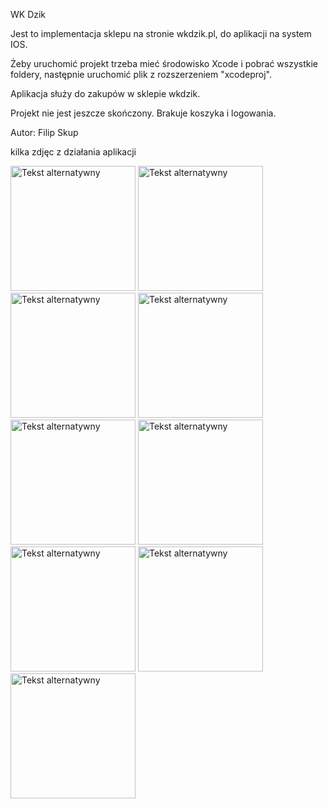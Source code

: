 WK Dzik

Jest to implementacja sklepu na stronie wkdzik.pl, do aplikacji na system IOS.

Żeby uruchomić projekt trzeba mieć środowisko Xcode i pobrać wszystkie foldery, następnie uruchomić plik z rozszerzeniem "xcodeproj".

Aplikacja służy do zakupów w sklepie wkdzik.

Projekt nie jest jeszcze skończony. Brakuje koszyka i logowania.

Autor: Filip Skup

kilka zdjęc z działania aplikacji

<img src="https://github.com/Filip0221/wkDzik/assets/130705279/9c26125d-7ae8-4051-ac59-8cfc81f7a448" height="200" alt="Tekst alternatywny">
<img src="https://github.com/Filip0221/wkDzik/assets/130705279/2bbd6de0-d876-4062-83c1-683325010f95" height="200" alt="Tekst alternatywny">
<img src="https://github.com/Filip0221/wkDzik/assets/130705279/4d3fc97b-7cd2-4e79-b9e4-cb81cbb40c20" height="200" alt="Tekst alternatywny">
<img src="https://github.com/Filip0221/wkDzik/assets/130705279/9d693dd9-c0fa-42d9-b744-0ddd65ca7f26" height="200" alt="Tekst alternatywny">
<img src="https://github.com/Filip0221/wkDzik/assets/130705279/3e30b49e-d0d8-4de7-88cc-3b307bebf052" height="200" alt="Tekst alternatywny">
<img src="https://github.com/Filip0221/wkDzik/assets/130705279/ff657203-7c85-4f2f-b9c2-71c74b40d499" height="200" alt="Tekst alternatywny">
<img src="https://github.com/Filip0221/wkDzik/assets/130705279/ff2473ed-8b81-49ae-bab1-8eb04ac59368" height="200" alt="Tekst alternatywny">
<img src="https://github.com/Filip0221/wkDzik/assets/130705279/1d31d070-f452-475c-a24f-1e644a432856" height="200" alt="Tekst alternatywny">
<img src="https://github.com/Filip0221/wkDzik/assets/130705279/68b986d5-2e0b-411f-8293-54f41b8ba2fb" height="200" alt="Tekst alternatywny">










